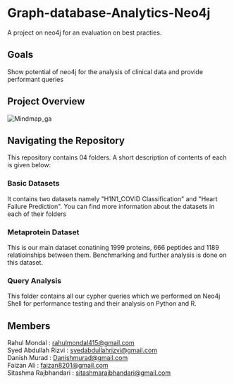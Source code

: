 # Graph-database-Analytics-Neo4j
A project on neo4j for an evaluation on best practies. 

## Goals
Show potential of neo4j for the analysis of clinical data and provide performant queries

## Project Overview
![Mindmap_ga](https://user-images.githubusercontent.com/57228346/127015067-0f4030e2-9b14-4568-9106-cbea04bdb4f8.png)

## Navigating the Repository
This repository contains 04 folders. A short description of contents of each is given below:
  ### Basic Datasets
  It contains two datasets namely "H1N1_COVID Classification" and "Heart Failure Prediction". You can find more information about the datasets in each of their folders
  
  ### Metaprotein Dataset
  This is our main dataset conatining 1999 proteins, 666 peptides and 1189 relatioinships between them. Benchmarking and further analysis is done on this dataset.
  
  ### Query Analysis
  This folder contains all our cypher queries which we performed on Neo4j Shell for performance testing and their analysis on Python and R. 

## Members
Rahul Mondal : rahulmondal415@gmail.com <br/>
Syed Abdullah Rizvi : syedabdullahrizvi@gmail.com<br/>
Danish Murad : Danishmurad@gmail.com <br/>
Faizan Ali : faizan8201@gmail.com <br/>
Sitashma Rajbhandari : sitashmarajbhandari@gmail.com <br/>
